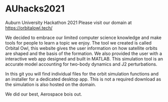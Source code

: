 # AUhacks2021
Auburn University Hackathon 2021
Please visit our domain at https://orbitalowl.tech/

We decided to embrace our limited computer science knowledge and make tools for people to learn a topic we enjoy. The tool we created is called Orbital Owl, this website gives the user information on how satellite orbits are shaped and the basis of the formation. We also provided the user with a interactive web app designed and built in MATLAB. This simulation tool is an accurate model accounting for two-body dynamics and J2 perturbations. 

In this git you will find individual files for the orbit simulation functions and an installer for a dedicated desktop app. This is not a required download as the simulation is also hosted on the domain. 

We did our best, 
Aerospace bois out.
